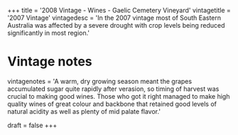 +++
title = '2008 Vintage - Wines - Gaelic Cemetery Vineyard'
vintagetitle = '2007 Vintage'
vintagedesc = 'In the 2007 vintage most of South Eastern Australia was affected by a severe drought with crop levels being reduced significantly in most region.'

# Vintage notes
vintagenotes = 'A warm, dry growing season meant the grapes accumulated sugar quite rapidly after verasion, so timing of harvest was crucial to making good wines. Those who got it right managed to make high quality wines of great colour and backbone that retained good levels of natural acidity as well as plenty of mid palate flavor.'

draft = false
+++
